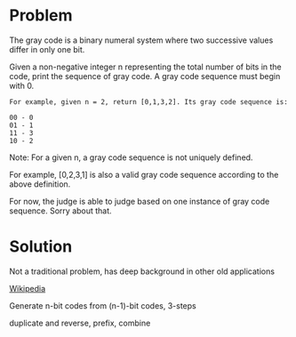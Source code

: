 Problem
===
The gray code is a binary numeral system where two successive values differ in only one bit.

Given a non-negative integer n representing the total number of bits in the code, print the sequence of gray code. A gray code sequence must begin with 0.

    For example, given n = 2, return [0,1,3,2]. Its gray code sequence is:

    00 - 0
    01 - 1
    11 - 3
    10 - 2
Note:
For a given n, a gray code sequence is not uniquely defined.

For example, [0,2,3,1] is also a valid gray code sequence according to the above definition.

For now, the judge is able to judge based on one instance of gray code sequence. Sorry about that.

Solution
===

Not a traditional problem, has deep background in other old applications

[Wikipedia](http://www.wikiwand.com/en/Gray_code#/Constructing_an_n-bit_Gray_code)

Generate n-bit codes from (n-1)-bit codes, 3-steps

duplicate and reverse, prefix, combine